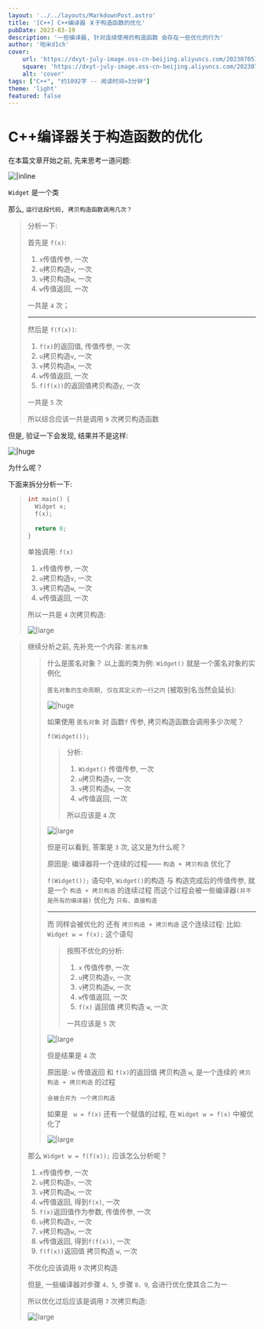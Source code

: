 ```yaml
---
layout: '../../layouts/MarkdownPost.astro'
title: '[C++] C++编译器 关于构造函数的优化'
pubDate: 2023-03-19
description: '一些编译器, 针对连续使用的构造函数 会存在一些优化的行为'
author: '哈米d1ch'
cover:
    url: 'https://dxyt-july-image.oss-cn-beijing.aliyuncs.com/202307051139974.webp'
    square: 'https://dxyt-july-image.oss-cn-beijing.aliyuncs.com/202307051139974.webp'
    alt: 'cover'
tags: ["C++", "约1092字 -- 阅读时间≈3分钟"]
theme: 'light'
featured: false
---
```


# C++编译器关于构造函数的优化

在本篇文章开始之前, 先来思考一道问题: 

![|inline](https://dxyt-july-image.oss-cn-beijing.aliyuncs.com/image-20220628094655348.webp)

`Widget` 是一个类

那么, `运行这段代码, 拷贝构造函数调用几次？`

> 分析一下: 
>
> 首先是 `f(x)`: 
>
> 1. `x`传值传参, 一次
> 2. `u`拷贝构造`v`, 一次
> 3. `v`拷贝构造`w`, 一次
> 4. `w`传值返回, 一次
>
> 一共是 `4` 次；
>
> ---
>
> 然后是 `f(f(x))`: 
>
> 1. `f(x)`的返回值, 传值传参, 一次
> 2. `u`拷贝构造`v`, 一次
> 3. `v`拷贝构造`w`, 一次
> 4. `w`传值返回, 一次
> 5. `f(f(x))`的返回值拷贝构造`y`, 一次
>
> 一共是 `5` 次
>
> 所以综合应该一共是调用 `9` 次拷贝构造函数

但是, 验证一下会发现, 结果并不是这样: 

![|huge](https://dxyt-july-image.oss-cn-beijing.aliyuncs.com/image-20220628095851441.webp)

为什么呢？

下面来拆分分析一下: 

> ```cpp
> int main() {
> 	Widget x;
> 	f(x);
>     
> 	return 0;
> }
> ```
> 
>单独调用: `f(x)`
> 
>1. `x`传值传参, 一次
> 2. `u`拷贝构造`v`, 一次
> 3. `v`拷贝构造`w`, 一次
> 4. `w`传值返回, 一次
> 
>所以一共是 `4` 次拷贝构造: 
> 
>![|large](https://dxyt-july-image.oss-cn-beijing.aliyuncs.com/image-20220628102425305.webp)

> 继续分析之前, 先补充一个内容: `匿名对象`
>
> > 什么是匿名对象？
> > 以上面的类为例: `Widget()` 就是一个匿名对象的实例化
> >
> > `匿名对象的生命周期, 仅在其定义的一行之内` (被取别名当然会延长): 
> >
> > ![|huge](https://dxyt-july-image.oss-cn-beijing.aliyuncs.com/image-20220628103339161.webp)
> >
> > 如果使用 `匿名对象` 对 函数`f` 传参, 拷贝构造函数会调用多少次呢？
> >
> > `f(Widget());`
> >
> > > 分析: 
> > >
> > > 1. `Widget()` 传值传参, 一次
> > > 2. `u`拷贝构造`v`, 一次
> > > 3. `v`拷贝构造`w`, 一次
> > > 4. `w`传值返回, 一次
> > >
> > > 所以应该是 `4` 次
> >
> > ![|large](https://dxyt-july-image.oss-cn-beijing.aliyuncs.com/image-20220628103706039.webp)
> >
> > 但是可以看到, 答案是 `3` 次, 这又是为什么呢？
> >
> > 原因是: 编译器将一个连续的过程—— `构造 + 拷贝构造` 优化了
> >
> > `f(Widget());` 语句中, `Widget()`的构造 与 构造完成后的传值传参, 就是一个 `构造 + 拷贝构造` 的连续过程
> > 而这个过程会被一些编译器`(并不是所有的编译器)` 优化为 `只有、直接构造`
> >
> > ---
> >
> > 而 同样会被优化的 还有 `拷贝构造 + 拷贝构造` 这个连续过程: 
> > 比如: `Widget w = f(x);` 这个语句
> >
> > > 按照不优化的分析: 
> > >
> > > 1. `x` 传值传参, 一次
> > > 2. `u`拷贝构造`v`, 一次
> > > 3. `v`拷贝构造`w`, 一次
> > > 4. `w`传值返回, 一次
> > > 5. `f(x)` 返回值 拷贝构造 `w`, 一次
> > >
> > > 一共应该是 `5` 次
> >
> > ![|large](https://dxyt-july-image.oss-cn-beijing.aliyuncs.com/image-20220628105647630.webp)
> >
> > 但是结果是 `4` 次
> >
> > 原因是: `w` 传值返回 和 `f(x)`的返回值 拷贝构造 `w`, 是一个连续的 `拷贝构造 + 拷贝构造` 的过程
> >
> > `会被合并为 一个拷贝构造`
> >
> > 如果是 ` w = f(x)` 还有一个赋值的过程, 在 `Widget w = f(x)` 中被优化了
> >
> > ![|large](https://dxyt-july-image.oss-cn-beijing.aliyuncs.com/image-20220628110047069.webp)
>
> 那么 `Widget w = f(f(x));` 应该怎么分析呢？
>
> 1. `x`传值传参, 一次
> 2. `u`拷贝构造`v`, 一次
> 3. `v`拷贝构造`w`, 一次
> 4. `w`传值返回, 得到`f(x)`, 一次
> 5. `f(x)`返回值作为参数, 传值传参, 一次
> 6. `u`拷贝构造`v`, 一次
> 7. `v`拷贝构造`w`, 一次
> 8. `w`传值返回, 得到`f(f(x))`, 一次
> 9. `f(f(x))`返回值 拷贝构造 `w`, 一次
>
> 不优化应该调用 `9` 次拷贝构造
>
> 但是, 一些编译器对步骤 `4、5`, 步骤 `8、9`, 会进行优化使其合二为一
>
> 所以优化过后应该是调用 `7` 次拷贝构造: 
>
> ![|large](https://dxyt-july-image.oss-cn-beijing.aliyuncs.com/image-20220628110612155.webp)
